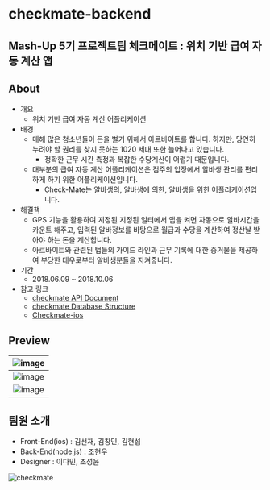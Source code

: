 # checkmate-backend

## Mash-Up 5기 프로젝트팀 체크메이트 : 위치 기반 급여 자동 계산 앱

## About
- 개요
  - 위치 기반 급여 자동 계산 어플리케이션
- 배경
  - 매해 많은 청소년들이 돈을 벌기 위해서 아르바이트를 합니다. 하지만, 당연히 누려야 할 권리를 찾지 못하는 1020 세대 또한 늘어나고 있습니다.
    - 정확한 근무 시간 측정과 복잡한 수당계산이 어렵기 때문입니다.
  - 대부분의 급여 자동 계산 어플리케이션은 점주의 입장에서 알바생 관리를 편리하게 하기 위한 어플리케이션입니다.
    - Check-Mate는 알바생의, 알바생에 의한, 알바생을 위한 어플리케이션입니다.
- 해결책
  - GPS 기능을 활용하여 지정된 지정된 일터에서 앱을 켜면 자동으로 알바시간을 카운트 해주고, 입력된 알바정보를 바탕으로 월급과 수당을 계산하여 정산날 받아야 하는 돈을 계산합니다.
  - 아르바이트와 관련된 법들의 가이드 라인과 근무 기록에 대한 증거물을 제공하여 부당한 대우로부터 알바생분들을 지켜줍니다.
- 기간
  - 2018.06.09 ~ 2018.10.06
- 참고 링크
  - [checkmate API Document](https://github.com/mash-up-kr/checkmate-backend/wiki/checkmate-API-Document)
  - [checkmate Database Structure](https://github.com/mash-up-kr/checkmate-backend/wiki/checkmate-Database-Structure)
  - [Checkmate-ios](https://github.com/mash-up-kr/Checkmate-ios)

## Preview
| ![image](https://user-images.githubusercontent.com/36880294/47682578-34e7e400-dc10-11e8-8b1a-397d3d72f37a.png) |
|:---:|
| ![image](https://user-images.githubusercontent.com/36880294/47682585-374a3e00-dc10-11e8-943f-c8c4fe41dc2f.png) |
| ![image](https://user-images.githubusercontent.com/36880294/47682585-374a3e00-dc10-11e8-943f-c8c4fe41dc2f.png) |

## 팀원 소개
- Front-End(ios) : 김선재, 김창민, 김현섭
- Back-End(node.js) : 조현우
- Designer : 이다민, 조성윤

![checkmate](https://user-images.githubusercontent.com/36880294/43879776-84c9254e-9be0-11e8-9ac5-2e128f58ee22.png)
